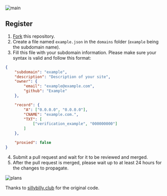 ![main](https://github.com/user-attachments/assets/7e39c394-4157-45d9-af17-5ccf96107cb2)

## Register

1. [Fork](https://github.com/stovonson/lituk-register/fork) this repository.
2. Create a file named `example.json` in the `domains` folder (`example` being the subdomain name).
3. Fill this file with your subdomain information. Please make sure your syntax is valid and follow this format:
```json
{
	"subdomain": "example",
	"description": "Description of your site",
	"owner": {
		"email": "example@example.com",
		"github": "Example"
	},

	"record": {
		"A": ["0.0.0.0", "0.0.0.0"],
		"CNAME": "example.com.",
		"TXT": [
			["verification_example", "000000000"]
		]
	},

	"proxied": false
}

```
4. Submit a pull request and wait for it to be reviewed and merged.
5. After the pull request is merged, please wait up to at least 24 hours for the changes to propagate.

![plans](https://github.com/user-attachments/assets/f3ff2a43-29ca-4622-ad78-3c98d19fd0d1)

Thanks to [sillybilly.club](https://github.com/SillyBilly-Boo/sillybilly.club) for the original code.
